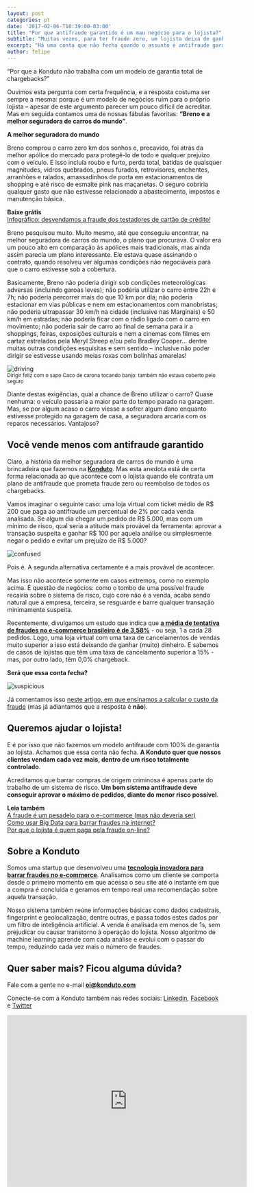 ```yaml
---
layout: post
categories: pt
date: '2017-02-06-T10:39:00-03:00'
title: "Por que antifraude garantido é um mau negócio para o lojista?"
subtitle: "Muitas vezes, para ter fraude zero, um lojista deixa de ganhar muito dinheiro..."
excerpt: "Há uma conta que não fecha quando o assunto é antifraude garantido. E isso é ruim para o lojista"
author: felipe
---
```


“Por que a Konduto não trabalha com um modelo de garantia total de chargebacks?”

Ouvimos esta pergunta com certa frequência, e a resposta costuma ser sempre a mesma: porque é um modelo de negócios ruim para o próprio lojista – apesar de este argumento parecer um pouco difícil de acreditar. Mas em seguida contamos uma de nossas fábulas favoritas: **“Breno e a melhor seguradora de carros do mundo”**. 

**A melhor seguradora do mundo**

Breno comprou o carro zero km dos sonhos e, precavido, foi atrás da melhor apólice do mercado para protegê-lo de todo e qualquer prejuízo com o veículo.  E isso incluía roubo e furto, perda total, batidas de quaisquer magnitudes, vidros quebrados, pneus furados, retrovisores, enchentes, arranhões e ralados, amassadinhos de porta em estacionamentos de shopping e até risco de esmalte pink nas maçanetas. O seguro cobriria qualquer gasto que não estivesse relacionado a abastecimento, impostos e manutenção básica. 

**Baixe grátis**  
[Infográfico: desvendamos a fraude dos testadores de cartão de crédito!](http://ebooks.konduto.com/testadores-de-cartao?utm_source=konduto&utm_medium=blog&utm_campaign=conteudo-antifraudegarantido)  

Breno pesquisou muito. Muito mesmo, até que conseguiu encontrar, na melhor seguradora de carros do mundo, o plano que procurava. O valor era um pouco alto em comparação às apólices mais tradicionais, mas ainda assim parecia um plano interessante. Ele estava quase assinando o contrato, quando resolveu ver algumas condições não negociáveis para que o carro estivesse sob a cobertura. 

Basicamente, Breno não poderia dirigir sob condições meteorológicas adversas (incluindo garoas leves); não poderia utilizar o carro entre 22h e 7h; não poderia percorrer mais do que 10 km por dia; não poderia estacionar em vias públicas e nem em estacionamentos com manobristas; não poderia ultrapassar 30 km/h na cidade (inclusive nas Marginais) e 50 km/h em estradas; não poderia ficar com o rádio ligado com o carro em movimento; não poderia sair de carro ao final de semana para ir a shoppings, feiras, exposições culturais e nem a cinemas com filmes em cartaz estrelados pela Meryl Streep e/ou pelo Bradley Cooper... dentre muitas outras condições esquisitas e sem sentido – inclusive não poder dirigir se estivesse usando meias roxas com bolinhas amarelas! 

![driving](/images/170203-kermit-happy-driving.gif)  
<small>Dirigir feliz com o sapo Caco de carona tocando banjo: também não estava coberto pelo seguro</small>

Diante destas exigências, qual a chance de Breno utilizar o carro? Quase nenhuma: o veículo passaria a maior parte do tempo parado na garagem. Mas, se por algum acaso o carro viesse a sofrer algum dano enquanto estivesse protegido na garagem de casa, a seguradora arcaria com os reparos necessários. Vantajoso?
 
## Você vende menos com antifraude garantido

Claro, a história da melhor seguradora de carros do mundo é uma brincadeira que fazemos na **[Konduto](http://konduto.com/?utm_source=konduto&utm_medium=blog&utm_campaign=conteudo)**. Mas esta anedota está de certa forma relacionada ao que acontece com o lojista quando ele contrata um plano de antifraude que prometa fraude zero ou reembolso de todos os chargebacks. 

Vamos imaginar o seguinte caso: uma loja virtual com ticket médio de R$ 200 que paga ao antifraude um percentual de 2% por cada venda analisada. Se algum dia chegar um pedido de R$ 5.000, mas com um mínimo de risco, qual seria a atitude mais provável da ferramenta: aprovar a transação suspeita e ganhar R$ 100 por aquela análise ou simplesmente negar o pedido e evitar um prejuízo de R$ 5.000? 

![confused](/images/170203-confused_thinking.gif)

Pois é. A segunda alternativa certamente é a mais provável de acontecer. 

Mas isso não acontece somente em casos extremos, como no exemplo acima. É questão de negócios: como o tombo de uma possível fraude recairia sobre o sistema de risco, cujo core não é a venda, acaba sendo natural que a empresa, terceira, se resguarde e barre qualquer transação minimamente suspeita. 

Recentemente, divulgamos um estudo que indica que **[a média de tentativa de fraudes no e-commerce brasileiro é de 3,58%](http://ebooks.konduto.com/raio-x-da-fraude/?utm_source=konduto&utm_medium=blog&utm_campaign=antifraudegarantido)** - ou seja, 1 a cada 28 pedidos. Logo, uma loja virtual com uma taxa de cancelamentos de vendas muito superior a isso está deixando de ganhar (muito) dinheiro. E sabemos de casos de lojistas que têm uma taxa de cancelamento superior a 15% - mas, por outro lado, têm 0,0% chargeback. 

**Será que essa conta fecha?**

![suspicious](/images/170203-oprah.gif)

Já comentamos isso [neste artigo, em que ensinamos a calcular o custo da fraude](https://blog.konduto.com/pt/2016/09/custo-da-fraude/?utm_source=konduto&utm_medium=blog&utm_campaign=antifraudegarantido) (mas já adiantamos que a resposta é **não**). 

## Queremos ajudar o lojista! 

E é por isso que não fazemos um modelo antifraude com 100% de garantia ao lojista. Achamos que essa conta não fecha. **A Konduto quer que nossos clientes vendam cada vez mais, dentro de um risco totalmente controlado**.

Acreditamos que barrar compras de origem criminosa é apenas parte do trabalho de um sistema de risco. **Um bom sistema antifraude deve conseguir aprovar o máximo de pedidos, diante do menor risco possível**.  

**Leia também**  
[A fraude é um pesadelo para o e-commerce (mas não deveria ser)](https://blog.konduto.com/pt/2016/12/fraude-e-um-pesadelo-para-o-ecommerce/?utm_source=konduto&utm_medium=blog&utm_campaign=conteudo-antifraudegarantido)  
[Como usar Big Data para barrar fraudes na internet?](https://blog.konduto.com/pt/2016/11/usar-big-data-para-barrar-fraudes/?utm_source=konduto&utm_medium=blog&utm_campaign=conteudo-antifraudegarantido)  
[Por que o lojista é quem paga pela fraude on-line?](https://blog.konduto.com/pt/2016/05/por-que-o-lojista-deve-pagar-pelo-chargeback/?utm_source=konduto&utm_medium=blog&utm_campaign=antifraudegarantido)

## Sobre a Konduto

Somos uma startup que desenvolveu uma **[tecnologia inovadora para barrar fraudes no e-commerce](http://konduto.com/?utm_source=konduto&utm_medium=blog&utm_campaign=conteudo)**. Analisamos como um cliente se comporta desde o primeiro momento em que acessa o seu site até o instante em que a compra é concluída e geramos em tempo real uma recomendação sobre aquela transação.

Nosso sistema também reúne informações básicas como dados cadastrais, fingerprint e geolocalização, dentre outras, e passa todos estes dados por um filtro de inteligência artificial. A venda é analisada em menos de 1s, sem prejudicar ou causar transtorno à operação do lojista. Nosso algoritmo de machine learning aprende com cada análise e evolui com o passar do tempo, reduzindo cada vez mais o número de fraudes.
 
## Quer saber mais? Ficou alguma dúvida? 

Fale com a gente no e-mail **oi@konduto.com**         	
 
Conecte-se com a Konduto também nas redes sociais: [Linkedin](https://www.linkedin.com/company/konduto), [Facebook](https://www.facebook.com/konduto) e [Twitter](https://twitter.com/Konduto_) 
 
<iframe src="https://www.facebook.com/plugins/video.php?href=https%3A%2F%2Fwww.facebook.com%2Fkonduto%2Fvideos%2F613187352119217%2F&show_text=1&width=560" width="560" height="400" style="border:none;overflow:hidden" scrolling="no" frameborder="0" allowTransparency="true"></iframe>






